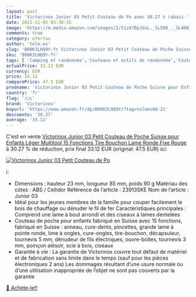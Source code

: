 ```yaml
---
layout: post
title: 'Victorinox Junior 03 Petit Couteau de Po avec 30.27 % rabais '
date: 2021-11-05 03:30:15
image: 'https://m.media-amazon.com/images/I/51zA7BpJUsL._SL500_._SL400_.jpg'
comments: true
category: ofertas
author: 'tole.es'
slug: 'B00K3LHQ9Y-fr Victorinox Junior 03 Petit Couteau de Poche Suisse pour...'
sku: 'B00K3LHQ9Y-fr'
tags: [ 'Camping et randonnée','Couteaux et outils de randonnée','Couteaux suisse','Sports et Loisirs','Vêtements et équipement de loisirs de plein air','victorinox', ]
actualPrice: 33.12 EUR
currency: EUR
price: 33.12
comparePrice: 47.5 EUR
prodname: 'Victorinox Junior 03 Petit Couteau de Poche Suisse pour Enfants  Léger  Multitool  15 Fonctions  Tire Bouchon  Lame Ronde Fixe  Rouge'
country: 'fr'
flag: '🇫🇷'
brand: 'Victorinox'
buyurl: 'https://www.amazon.fr/dp/B00K3LHQ9Y/?tag=tolees0d-21'
descuento: '30.27'
average: '33.12'
---
```


C'est en vente [Victorinox Junior 03 Petit Couteau de Poche Suisse pour Enfants  Léger  Multitool  15 Fonctions  Tire Bouchon  Lame Ronde Fixe  Rouge](https://www.amazon.fr/dp/B00K3LHQ9Y/?tag=tolees0d-21)  à  30.27 % de réduction, prix final  33.12 EUR (original: 47.5 EUR) ici:

[![Victorinox Junior 03 Petit Couteau de Po](https://m.media-amazon.com/images/I/51zA7BpJUsL._SL500_._SL400_.jpg)](https://www.amazon.fr/dp/B00K3LHQ9Y/?tag=tolees0d-21)

ℹ️:

- Dimensions : hauteur 23 mm, longueur 85 mm, poids 90 g Matériau des côtes : ABS / Cellidor Référence de l’article : 23913SKE Nom de l’article : Junior 03
- Idéal pour les jeunes membres de la famille pour couper facilement le bois de chauffage ou dénuder le fil de fer Caractéristiques principales : Comprend une lame à bout arrondi et des ciseaux à lames dentelées
- Couteau de poche pour enfants fabriqué en Suisse avec 15 fonctions, fabriqué en Suisse : anneau, cure-dents, pincettes, grande lame à pointe ronde, lime à ongles, cure-ongles, tire-bouchon, décapsuleur, tournevis 5 mm, dénudeur de fils électriques, ouvre-boîtes, tournevis 3 mm, poinçon alésoir, scie à bois, ciseaux
- Garantie à vie : La garantie de Victorinox couvre tout défaut de matériel et de fabrication sans limite dans le temps (sauf pour les pièces électroniques 2 ans) Les dommages résultant d’une usure normale ou d’une utilisation inappropriée de l’objet ne sont pas couverts par la garantie

[🛒 Achète-le!!](https://www.amazon.fr/dp/B00K3LHQ9Y/?tag=tolees0d-21)
